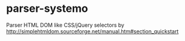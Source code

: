 # parser-systemo
Parser HTML DOM like CSS/jQuery selectors by http://simplehtmldom.sourceforge.net/manual.htm#section_quickstart
